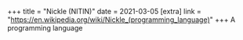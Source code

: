 +++
title = "Nickle (NITIN)"
date = 2021-03-05
[extra]
link = "https://en.wikipedia.org/wiki/Nickle_(programming_language)"
+++
A programming language

